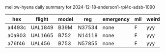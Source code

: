 mellow-hyena daily summary for 2024-12-18-anderson1-rpi4c-adsb-1090

|hex|flight|model|reg|emergency|mil|weirdo|
|--|--|--|--|--|--|--|
|a4493c|UAL1849|B39M|N37534|none|F|yyy|
|a0a903|UAL1665|B752|N14118|none|F|yyy|
|a76f46|UAL456|B753|N57855|none|F|yyy|
